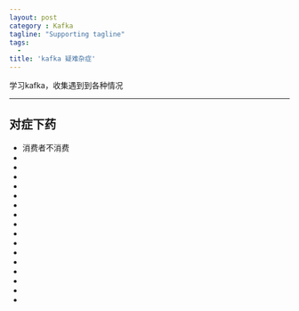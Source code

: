 ```yaml
---
layout: post
category : Kafka
tagline: "Supporting tagline"
tags:
  -
title: 'kafka 疑难杂症'
---
```

学习kafka，收集遇到到各种情况

---


<!--more-->
##  对症下药
 + 消费者不消费
 +
 +
 +
 +
 +
 +
 +
 +
 +
 +
 +
 +
 +
 +
 +
 +


